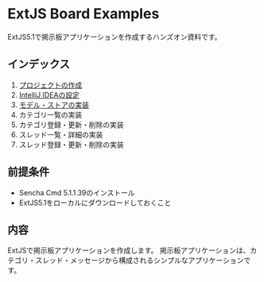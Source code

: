 # ExtJS Board Examples

ExtJS5.1で掲示板アプリケーションを作成するハンズオン資料です。

## インデックス

1. [プロジェクトの作成](https://github.com/W-I-Z/extjs5-hands-on/wiki/%E3%83%97%E3%83%AD%E3%82%B8%E3%82%A7%E3%82%AF%E3%83%88%E3%81%AE%E4%BD%9C%E6%88%90)
2. [IntelliJ IDEAの設定](https://github.com/W-I-Z/extjs5-hands-on/wiki/IntelliJ-IDEA%E3%81%AE%E8%A8%AD%E5%AE%9A)
3. [モデル・ストアの実装](https://github.com/W-I-Z/extjs5-hands-on/wiki/%E3%83%A2%E3%83%87%E3%83%AB%E3%83%BB%E3%82%B9%E3%83%88%E3%82%A2%E3%81%AE%E5%AE%9F%E8%A3%85)
4. カテゴリ一覧の実装
5. カテゴリ登録・更新・削除の実装
6. スレッド一覧・詳細の実装
7. スレッド登録・更新・削除の実装

## 前提条件

- Sencha Cmd 5.1.1.39のインストール
- ExtJS5.1をローカルにダウンロードしておくこと

## 内容

ExtJSで掲示板アプリケーションを作成します。
掲示板アプリケーションは、カテゴリ・スレッド・メッセージから構成されるシンプルなアプリケーションです。
